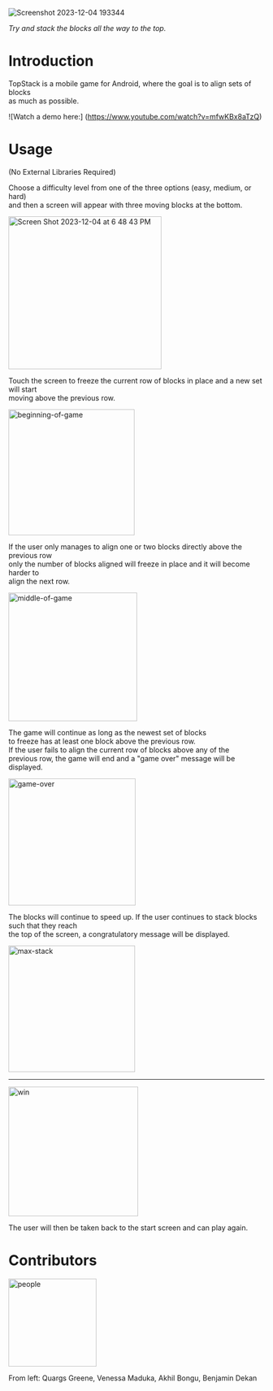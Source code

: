 

![Screenshot 2023-12-04 193344](https://github.com/Stack-Game/Movement-Test/assets/60993255/26469b60-94df-4b44-b926-baf008c47144)



*Try and stack the blocks all the way to the top.*


# Introduction

TopStack is a mobile game for Android, where the goal is to align sets of blocks \
as much as possible.

![Watch a demo here:] (https://www.youtube.com/watch?v=mfwKBx8aTzQ)

# Usage 

(No External Libraries Required)

Choose a difficulty level from one of the three options (easy, medium, or hard) \
and then a screen will appear with three moving blocks at the bottom. 

<img width="301" alt="Screen Shot 2023-12-04 at 6 48 43 PM" src="https://github.com/Stack-Game/Movement-Test/assets/60993255/08d6ce98-c7cd-424d-8b3b-53c9bfeae4d3">


Touch the screen to freeze the current row of blocks in place and a new set will start \
moving above the previous row. 

<img width="248" alt="beginning-of-game" src="https://github.com/Stack-Game/Movement-Test/assets/60993255/06c44bbe-7a77-4328-a823-abe93711ba15">


If the user only manages to align one or two blocks directly above the previous row \
only the number of blocks aligned will freeze in place and it will become harder to \
align the next row.

<img width="253" alt="middle-of-game" src="https://github.com/Stack-Game/Movement-Test/assets/60993255/cda1102d-90c5-4c9b-8677-b1567303aa21">

The game will continue as long as the newest set of blocks \
to freeze has at least one block above the previous row. \
If the user fails to align the current row of blocks above any of the \
previous row, the game will end and a "game over" message will be displayed. 

<img width="250" alt="game-over" src="https://github.com/Stack-Game/Movement-Test/assets/60993255/d37facf0-abaa-4252-979e-829fb4b155bb">

The blocks will continue to speed up. If the user continues to stack blocks such that they reach\
the top of the screen, a congratulatory message will be displayed.

<img width="249" alt="max-stack" src="https://github.com/Stack-Game/Movement-Test/assets/60993255/4632e998-5395-4ba0-b839-416d17721c18">

------------------------------- 


<img width="255" alt="win" src="https://github.com/Stack-Game/Movement-Test/assets/60993255/5e40572e-1b08-47e9-8467-fd30fbe60280">


The user will then be taken back to the start screen and can play again.

# Contributors

<img width="173" alt="people" src="https://github.com/Stack-Game/Movement-Test/assets/60993255/0052375f-7da4-424d-bdda-58cbdbd3bd24">


From left: Quargs Greene, Venessa Maduka, Akhil Bongu, Benjamin Dekan
